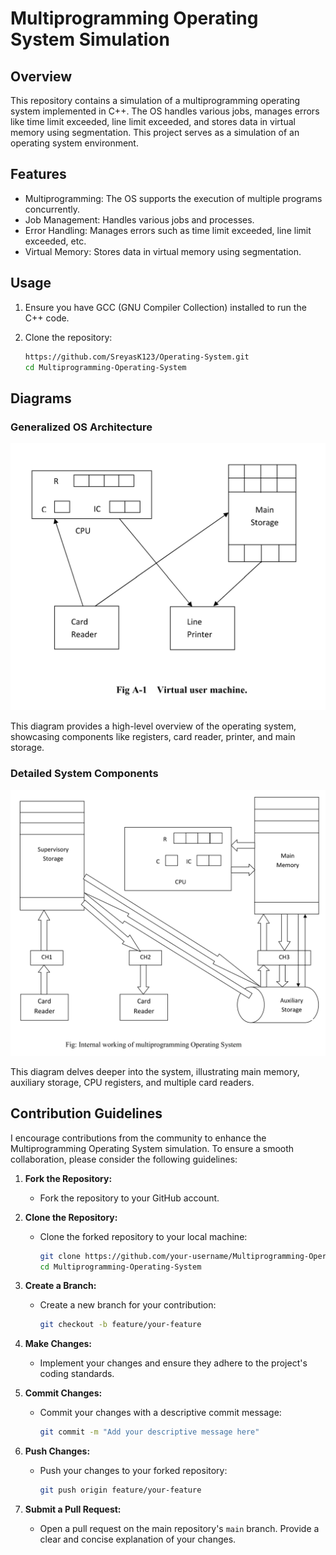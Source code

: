 # Multiprogramming Operating System Simulation

## Overview

This repository contains a simulation of a multiprogramming operating system implemented in C++. The OS handles various jobs, manages errors like time limit exceeded, line limit exceeded, and stores data in virtual memory using segmentation. This project serves as a simulation of an operating system environment.

## Features

- Multiprogramming: The OS supports the execution of multiple programs concurrently.
- Job Management: Handles various jobs and processes.
- Error Handling: Manages errors such as time limit exceeded, line limit exceeded, etc.
- Virtual Memory: Stores data in virtual memory using segmentation.

## Usage

1. Ensure you have GCC (GNU Compiler Collection) installed to run the C++ code.
2. Clone the repository:

    ```bash
    https://github.com/SreyasK123/Operating-System.git
    cd Multiprogramming-Operating-System
    ```

## Diagrams

### Generalized OS Architecture

![Generalized OS Architecture](/Images/generalized_os_architecture.png)

This diagram provides a high-level overview of the operating system, showcasing components like registers, card reader, printer, and main storage.

### Detailed System Components

![Detailed System Components](/Images/detailed_system_components.png)

This diagram delves deeper into the system, illustrating main memory, auxiliary storage, CPU registers, and multiple card readers.

## Contribution Guidelines

I encourage contributions from the community to enhance the Multiprogramming Operating System simulation. To ensure a smooth collaboration, please consider the following guidelines:

1. **Fork the Repository:**
   - Fork the repository to your GitHub account.

2. **Clone the Repository:**
   - Clone the forked repository to your local machine:

     ```bash
     git clone https://github.com/your-username/Multiprogramming-Operating-System.git
     cd Multiprogramming-Operating-System
     ```

3. **Create a Branch:**
   - Create a new branch for your contribution:

     ```bash
     git checkout -b feature/your-feature
     ```

4. **Make Changes:**
   - Implement your changes and ensure they adhere to the project's coding standards.

5. **Commit Changes:**
   - Commit your changes with a descriptive commit message:

     ```bash
     git commit -m "Add your descriptive message here"
     ```

6. **Push Changes:**
   - Push your changes to your forked repository:

     ```bash
     git push origin feature/your-feature
     ```

7. **Submit a Pull Request:**
   - Open a pull request on the main repository's `main` branch. Provide a clear and concise explanation of your changes.

